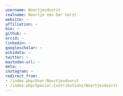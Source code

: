 ```yaml
---
username: Noortjevdvorst
realname: Noortje Van Der Vorst
website: ~
affiliation: ~
bio: ~
github: ~
orcid: ~
linkedin: ~
googlescholar: ~
wikidata: ~
twitter: ~
mastodon-url: ~
meta: ~
instagram: ~
redirect_from:
- /index.php/User:Noortjevdvorst
- /index.php/Special:Contributions/Noortjevdvorst
---
```

